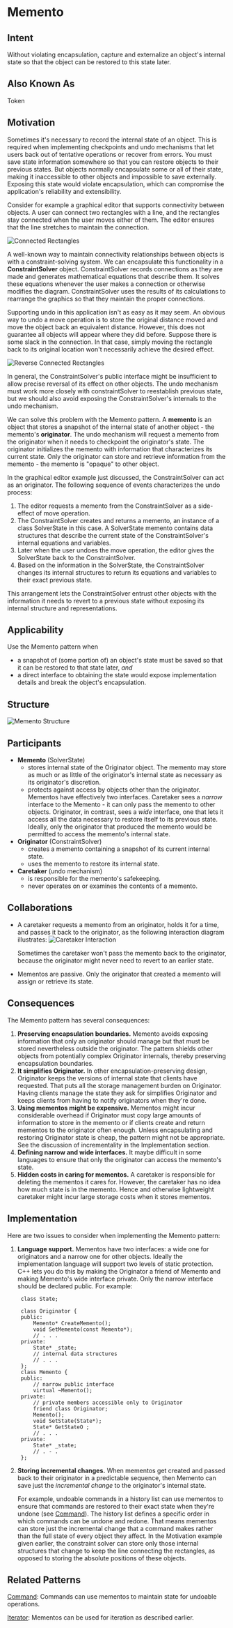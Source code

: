 # Memento

## Intent
Without violating encapsulation, capture and externalize an object's internal state so that the object can be restored to this state later.

## Also Known As
Token

## Motivation
Sometimes it's necessary to record the internal state of an object. This is required when implementing checkpoints and undo mechanisms that let users back out of tentative operations or recover from errors. You must save state information somewhere so that you can restore objects to their previous states. But objects normally encapsulate some or all of their state, making it inaccessible to other objects and impossible to save externally. Exposing this state would violate encapsulation, which can compromise the application's reliability and extensibility.

Consider for example a graphical editor that supports connectivity between objects. A user can connect two rectangles with a line, and the rectangles stay connected when the user moves either of them. The editor ensures that the line stretches to maintain the connection.

![Connected Rectangles](ConnectedRectangles.png "Connected Rectangles")

A well-known way to maintain connectivity relationships between objects is with a constraint-solving system. We can encapsulate this functionality in a **ConstraintSolver** object. ConstraintSolver records connections as they are made and generates mathematical equations that describe them. It solves these equations whenever the user makes a connection or otherwise modifies the diagram. ConstraintSolver uses the results of its calculations to rearrange the graphics so that they maintain the proper connections.

Supporting undo in this application isn't as easy as it may seem. An obvious way to undo a move operation is to store the original distance moved and move the object back an equivalent distance. However, this does not guarantee all objects will appear where they did before. Suppose there is some slack in the connection. In that case, simply moving the rectangle back to its original location won't necessarily achieve the desired effect.

![Reverse Connected Rectangles](ReverseConnectedRectangles.png "Reverse Connected Rectangles")

In general, the ConstraintSolver's public interface might be insufficient to allow precise reversal of its effect on other objects. The undo mechanism must work more closely with constraintSolver to reestablish previous state, but we should also avoid exposing the ConstraintSolver's internals to the undo mechanism.

We can solve this problem with the Memento pattern. A **memento** is an object that stores a snapshot of the internal state of another object - the memento's **originator**. The undo mechanism will request a memento from the originator when it needs to checkpoint the originator's state. The originator initializes the memento with information that characterizes its current state. Only the originator can store and retrieve information from the memento - the memento is "opaque" to other object.

In the graphical editor example just discussed, the ConstraintSolver can act as an originator. The following sequence of events characterizes the undo process:
1. The editor requests a memento from the ConstraintSolver as a side-effect of move operation.
2. The ConstraintSolver creates and returns a memento, an instance of a class SolverState in this case. A SolverState memento contains data structures that describe the current state of the ConstraintSolver's internal equations and variables.
3. Later when the user undoes the move operation, the editor gives the SolverState back to the ConstraintSolver.
4. Based on the information in the SolverState, the ConstraintSolver changes its internal structures to return its equations and variables to their exact previous state.

This arrangement lets the ConstraintSolver entrust other objects with the information it needs to revert to a previous state without exposing its internal structure and representations.

## Applicability
Use the Memento pattern when
- a snapshot of (some portion of) an object's state must be saved so that it can be restored to that state later, *and*
- a direct interface to obtaining the state would expose implementation details and break the object's encapsulation.

## Structure
![Memento Structure](MementoStructure.png "Memento Structure")

## Participants
- **Memento** (SolverState)
    - stores internal state of the Originator object. The memento may store as much or as little of the originator's internal state as necessary as its originator's discretion.
    - protects against access by objects other than the originator. Mementos have effectively two interfaces. Caretaker sees a *narrow* interface to the Memento - it can only pass the memento to other objects. Originator, in contrast, sees a *wide* interface, one that lets it access all the data necessary to restore itself to its previous state. Ideally, only the originator that produced the memento would be permitted to access the memento's internal state.
- **Originator** (ConstraintSolver)
    - creates a memento containing a snapshot of its current internal state.
    - uses the memento to restore its internal state.
- **Caretaker** (undo mechanism)
    - is responsible for the memento's safekeeping.
    - never operates on or examines the contents of a memento.

## Collaborations
- A caretaker requests a memento from an originator, holds it for a time, and passes it back to the originator, as the following interaction diagram illustrates:
    ![Caretaker Interaction](CaretakerInteraction.png "Caretaker Interaction")

    Sometimes the caretaker won't pass the memento back to the originator, because the originator might never need to revert to an earlier state.
- Mementos are passive. Only the originator that created a memento will assign or retrieve its state.

## Consequences
The Memento pattern has several consequences:
1. **Preserving encapsulation boundaries.** Memento avoids exposing information that only an originator should manage but that must be stored nevertheless outside the originator. The pattern shields other objects from potentially complex Originator internals, thereby preserving encapsulation boundaries.
2. **It simplifies Originator.** In other encapsulation-preserving design, Originator keeps the versions of internal state that clients have requested. That puts all the storage management burden on Originator. Having clients manage the state they ask for simplifies Originator and keeps clients from having to notify originators when they're done.
3. **Using mementos might be expensive.** Mementos might incur considerable overhead if Originator must copy large amounts of information to store in the memento or if clients create and return mementos to the originator often enough. Unless encapsulating and restoring Originator state is cheap, the pattern might not be appropriate. See the discussion of incrementality in the Implementation section.
4. **Defining narrow and wide interfaces.** It maybe difficult in some languages to ensure that only the originator can access the memento's state.
5. **Hidden costs in caring for mementos.** A caretaker is responsible for deleting the mementos it cares for. However, the caretaker has no idea how much state is in the memento. Hence and otherwise lightweight caretaker might incur large storage costs when it stores mementos.

## Implementation
Here are two issues to consider when implementing the Memento pattern:
1. **Language support.** Mementos have two interfaces: a wide one for originators and a narrow one for other objects. Ideally the implementation language will support two levels of static protection. C++ lets you do this by making the Originator a friend of Memento and making Memento's wide interface private. Only the narrow interface should be declared public. For example:

        class State;

        class Originator {
        public:
            Memento* CreateMemento();
            void SetMemento(const Memento*);
            // . . .
        private:
            State* _state;
            // internal data structures
            // . . .
        };
        class Memento {
        public:
            // narrow public interface
            virtual ~Memento();
        private:
            // private members accessible only to Originator
            friend class Originator;
            Memento();
            void SetState(State*);
            State* GetStateO ;
            // . . .
        private:
            State* _state;
            // . - .
        };
2. **Storing incremental changes.** When mementos get created and passed back to their originator in a predictable sequence, then Memento can save just the *incremental change* to the originator's internal state.

    For example, undoable commands in a history list can use mementos to ensure that commands are restored to their exact state when they're undone (see [Command](<../2.3.2 Command/Command.md>)). The history list defines a specific order in which commands can be undone and redone. That means mementos can store just the incremental change that a command makes rather than the full state of every object they affect. In the Motivation example given earlier, the constraint solver can store only those internal structures that change to keep the line connecting the rectangles, as opposed to storing the absolute positions of these objects.

## Related Patterns
[Command](<../2.3.2 Command/Command.md>): Commands can use mementos to maintain state for undoable operations.

[Iterator](<../2.3.4 Iterator/Iterator.md>): Mementos can be used for iteration as described earlier.
